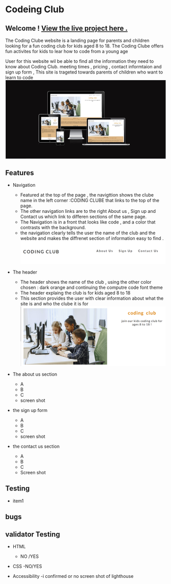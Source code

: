 # Codeing Club

## Welcome ! [View the live project here .](https://akramalex.github.io/Portfolio1/)

The Coding Clube website is a landing page for parents and children looking for a fun coding club for kids aged 8 to 18. 
The Coding Clube offers fun activites for kids to lear how to code from a young age 


User for this website wil be able to find all the information they need to know about Coding Club.
meeting times , pricing , contact informtaion and sign up form , This site is trageted towards parents of children who want to learn to code 
![](assets/images/SC1-1.jpg)

## Features

  * Navigation
      - Featured at the top of the page , the navigttion shows the clube name in the left corner :CODING CLUBE that 
  links to the top of the page.
      - The other navigation links are to the right About us , Sign up and Contact us which link to differen sections of the same page.
     -  The Navigation is in a front that looks like code , and a color that contrasts with the background.
     -  the navigation clearly tells the user the name of the club and the website and makes the diffrenet section of information easy to find .
  ![](assets/images/SC1-2.jpg )

     

* The header 

  * The header shows the name of the club , using the other color chosen : dark orange and continuing the computre code font theme
  * The header explaing the club is for kids aged 8 to 18
  * This section provides the user with clear information about what the site is and who the clube it is for 
  ![](assets/images/SC1-3.png)

* The about us section

    - A
    - B
    - C
    - screen shot
*  the sign up form 
     - A
     - B
     - C
     -  screen shot


* the contact us section
    - A
    - B
    - C
    - Screen shot





## Testing 
 * item1


## bugs


## validator Testing
 * HTML
      - NO /YES

* CSS 
    -NO/YES

* Accessibility 
      -i confirmed or no
screen shot of lighthouse